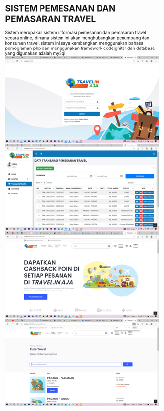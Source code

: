 # SISTEM PEMESANAN DAN PEMASARAN TRAVEL
Sistem merupakan sistem informasi pemesanan dan pemasaran travel secara online, dimana sistem ini akan menghubungkan penumpang dan konsumen travel,
sistem ini saya kembangkan menggunakan bahasa pemograman php dan menggunakan framework codeigniter dan database yang digunakan adalah mySql
![alt text](https://raw.githubusercontent.com/febriatuliqbal/Travelin_aja/main/public/1.png)
![alt text](https://raw.githubusercontent.com/febriatuliqbal/Travelin_aja/main/public/2.png)
![alt text](https://raw.githubusercontent.com/febriatuliqbal/Travelin_aja/main/public/3.png)
![alt text](https://raw.githubusercontent.com/febriatuliqbal/Travelin_aja/main/public/4.png)
